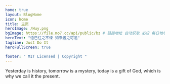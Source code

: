 ```yaml
---
home: true
layout: BlogHome
icon: home
title: 主页
heroImage: /Huy.png
bgImage: https://file.mo7.cc/api/public/bz # 链接地址 自动获取 必应 每日地址
heroText: "悟已往之不谏 知来者之可追"
tagline: Just Do It
heroFullScreen: true

footer: " MIT Licensed | Copyright "
---
```


Yesterday is history, tomorrow is a mystery, today is a gift of God, which is why we call it the present.
